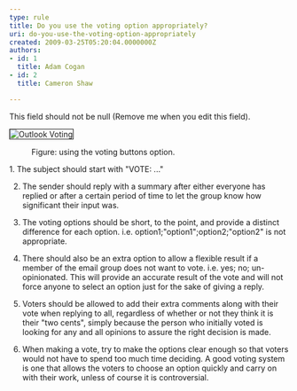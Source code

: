 ```yaml
---
type: rule
title: Do you use the voting option appropriately?
uri: do-you-use-the-voting-option-appropriately
created: 2009-03-25T05:20:04.0000000Z
authors:
- id: 1
  title: Adam Cogan
- id: 2
  title: Cameron Shaw

---
```


 This field should not be null (Remove me when you edit this field). <dl class="goodImage"><dt><img style="border-right&#58;1px solid;border-top&#58;1px solid;border-left&#58;1px solid;border-bottom&#58;1px solid;" alt="Outlook Voting" src="/Standards/Communication/RulesToBetterEmail/PublishingImages/OutlookVoting.gif" border="1"> 
<dd>Figure&#58; using the voting buttons option.</dd></dl>
1. The subject should start with "VOTE: ..."

2. The sender should reply with a summary after either everyone has replied or after a certain period of time to let the group know how significant their input was.

3. The voting options should be short, to the point, and provide a distinct difference for each option.
i.e. option1;"option1";option2;"option2" is not appropriate.

4. There should also be an extra option to allow a flexible result if a member of the email group does not want to vote. i.e. yes; no; un-opinionated.
This will provide an accurate result of the vote and will not force anyone to select an option just for the sake of giving a reply.

5. Voters should be allowed to add their extra comments along with their vote when replying to all, regardless of whether or not they think it is their "two cents", simply because the person who initially voted is looking for any and all opinions to assure the right decision is made.

6. When making a vote, try to make the options clear enough so that voters would not have to spend too much time deciding.
A good voting system is one that allows the voters to choose an option quickly and carry on with their work, unless of course it is controversial.

